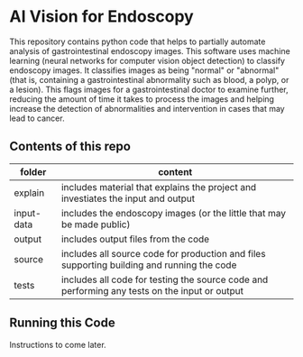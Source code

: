 # AI Vision for Endoscopy

This repository contains python code that helps to partially automate analysis of gastrointestinal endoscopy images.  This software uses machine learning (neural networks for computer vision object detection) to classify endoscopy images.  It classifies images as being "normal" or "abnormal" (that is, containing a gastrointestinal abnormality such as blood, a polyp, or a lesion).  This flags images for a gastrointestinal doctor to examine further, reducing the amount of time it takes to process the images and helping increase the detection of abnormalities and intervention in cases that may lead to cancer.

## Contents of this repo
|  folder    | content |
| ---------- | ------- |
| explain    | includes material that explains the project and investiates the input and output |
| input-data | includes the endoscopy images (or the little that may be made public) |
| output     | includes output files from the code |
| source     | includes all source code for production and files supporting building and running the code |
| tests      | includes all code for testing the source code and performing any tests on the input or output |

## Running this Code
Instructions to come later.


